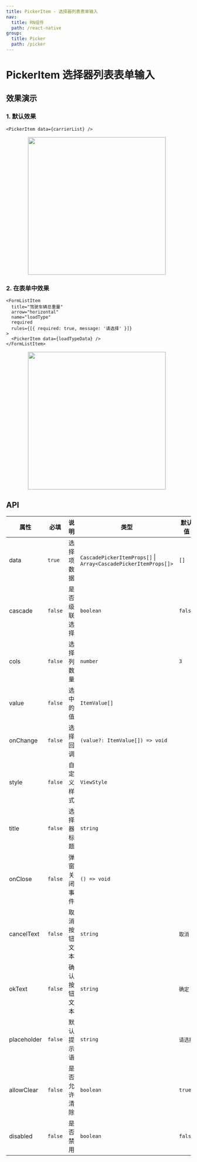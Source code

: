 ```yaml
---
title: PickerItem - 选择器列表表单输入
nav:
  title: RN组件
  path: /react-native
group:
  title: Picker
  path: /picker
---
```


# PickerItem 选择器列表表单输入

## 效果演示

### 1. 默认效果

```tsx | pure
<PickerItem data={carrierList} />
```

<center>
  <figure>
    <img
      src="https://td-dev-public.oss-cn-hangzhou.aliyuncs.com/maoyes-app/1644826189985177460.gif"
      style="width: 375px; margin-right: 10px; border: 1px solid #ddd;"
    />
  </figure>
</center>

### 2. 在表单中效果

```tsx | pure
<FormListItem
  title="驾驶车辆总重量"
  arrow="horizontal"
  name="loadType"
  required
  rules={[{ required: true, message: '请选择' }]}
>
  <PickerItem data={loadTypeData} />
</FormListItem>
```

<center>
  <figure>
    <img
      src="https://td-dev-public.oss-cn-hangzhou.aliyuncs.com/maoyes-app/1644826202135539833.gif"
      style="width: 375px; margin-right: 10px; border: 1px solid #ddd;"
    />
  </figure>
</center>

## API

| 属性        | 必填    | 说明         | 类型                                                            | 默认值   |
| ----------- | ------- | ------------ | --------------------------------------------------------------- | -------- |
| data        | `true`  | 选择项数据   | `CascadePickerItemProps[]` \| `Array<CascadePickerItemProps[]>` | `[]`     |
| cascade     | `false` | 是否级联选择 | `boolean`                                                       | `false`  |
| cols        | `false` | 选择列数量   | `number`                                                        | `3`      |
| value       | `false` | 选中的值     | `ItemValue[]`                                                   |          |
| onChange    | `false` | 选择回调     | `(value?: ItemValue[]) => void`                                 |          |
| style       | `false` | 自定义样式   | `ViewStyle`                                                     |          |
| title       | `false` | 选择器标题   | `string`                                                        |          |
| onClose     | `false` | 弹窗关闭事件 | `() => void`                                                    |          |
| cancelText  | `false` | 取消按钮文本 | `string`                                                        | `取消`   |
| okText      | `false` | 确认按钮文本 | `string`                                                        | `确定`   |
| placeholder | `false` | 默认提示语   | `string`                                                        | `请选择` |
| allowClear  | `false` | 是否允许清除 | `boolean`                                                       | `true`   |
| disabled    | `false` | 是否禁用     | `boolean`                                                       | `false`  |
